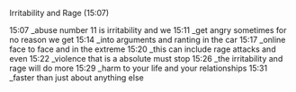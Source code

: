 Irritability and Rage (15:07)

15:07 _abuse number 11 is irritability and we
 15:11 _get angry sometimes for no reason we get
 15:14 _into arguments and ranting in the car
 15:17 _online face to face and in the extreme
 15:20 _this can include rage attacks and even
 15:22 _violence that is a absolute must stop
 15:26 _the irritability and rage will do more
 15:29 _harm to your life and your relationships
 15:31 _faster than just about anything else
